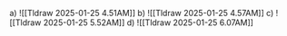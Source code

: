 a) ![[Tldraw 2025-01-25 4.51AM]]
b) ![[Tldraw 2025-01-25 4.57AM]]
c) ![[Tldraw 2025-01-25 5.52AM]]
d) ![[Tldraw 2025-01-25 6.07AM]]
